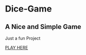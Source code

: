 # Dice-Game

## A Nice and Simple Game

Just a fun Project

[PLAY HERE](https://anurag-pathak.github.io/Dice-Game/)
